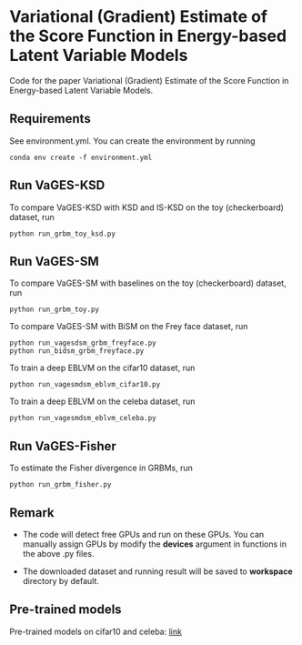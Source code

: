 # Variational (Gradient) Estimate of the Score Function in Energy-based Latent Variable Models

Code for the paper Variational (Gradient) Estimate of the Score Function in Energy-based Latent Variable Models.


## Requirements

See environment.yml. You can create the environment by running
```
conda env create -f environment.yml
```

## Run VaGES-KSD
To compare VaGES-KSD with KSD and IS-KSD on the toy (checkerboard) dataset, run
```
python run_grbm_toy_ksd.py
```


## Run VaGES-SM
To compare VaGES-SM with baselines on the toy (checkerboard) dataset, run
```
python run_grbm_toy.py
```

To compare VaGES-SM with BiSM on the Frey face dataset, run
```
python run_vagesdsm_grbm_freyface.py
python run_bidsm_grbm_freyface.py
```

To train a deep EBLVM on the cifar10 dataset, run
```
python run_vagesmdsm_eblvm_cifar10.py
```

To train a deep EBLVM on the celeba dataset, run
```
python run_vagesmdsm_eblvm_celeba.py
```


## Run VaGES-Fisher
To estimate the Fisher divergence in GRBMs, run
```
python run_grbm_fisher.py
```


## Remark
* The code will detect free GPUs and run on these GPUs.
You can manually assign GPUs by modify the **devices** argument in functions in the above .py files.

* The downloaded dataset and running result will be saved to **workspace** directory by default.


## Pre-trained models
Pre-trained models on cifar10 and celeba:  [link](https://drive.google.com/file/d/1_lu3xe_pP0lCAnjXsjUMMNfx06I310dC/view?usp=sharing)
